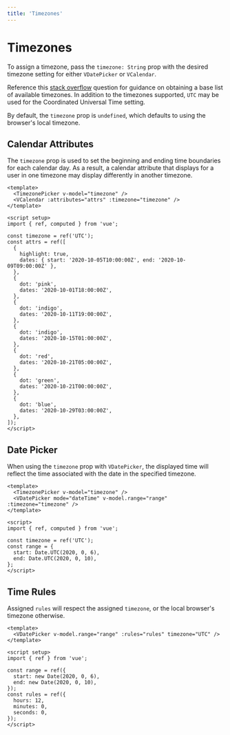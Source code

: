 ```yaml
---
title: 'Timezones'
---
```


# Timezones

To assign a timezone, pass the `timezone: String` prop with the desired timezone setting for either `VDatePicker` or `VCalendar`.

Reference this [stack overflow](https://stackoverflow.com/questions/38399465/how-to-get-list-of-all-timezones-in-javascript) question for guidance on obtaining a base list of available timezones. In addition to the timezones supported, `UTC` may be used for the Coordinated Universal Time setting.

By default, the `timezone` prop is `undefined`, which defaults to using the browser's local timezone.

## Calendar Attributes

The `timezone` prop is used to set the beginning and ending time boundaries for each calendar day. As a result, a calendar attribute that displays for a user in one timezone may display differently in another timezone.

<TimezonesAttributes />

```vue
<template>
  <TimezonePicker v-model="timezone" />
  <VCalendar :attributes="attrs" :timezone="timezone" />
</template>

<script setup>
import { ref, computed } from 'vue';

const timezone = ref('UTC');
const attrs = ref([
  {
    highlight: true,
    dates: { start: '2020-10-05T10:00:00Z', end: '2020-10-09T09:00:00Z' },
  },
  {
    dot: 'pink',
    dates: '2020-10-01T18:00:00Z',
  },
  {
    dot: 'indigo',
    dates: '2020-10-11T19:00:00Z',
  },
  {
    dot: 'indigo',
    dates: '2020-10-15T01:00:00Z',
  },
  {
    dot: 'red',
    dates: '2020-10-21T05:00:00Z',
  },
  {
    dot: 'green',
    dates: '2020-10-21T00:00:00Z',
  },
  {
    dot: 'blue',
    dates: '2020-10-29T03:00:00Z',
  },
]);
</script>
```

## Date Picker

When using the `timezone` prop with `VDatePicker`, the displayed time will reflect the time associated with the date in the specified timezone.

<TimezonesPickerTime />

```vue
<template>
  <TimezonePicker v-model="timezone" />
  <VDatePicker mode="dateTime" v-model.range="range" :timezone="timezone" />
</template>

<script>
import { ref, computed } from 'vue';

const timezone = ref('UTC');
const range = {
  start: Date.UTC(2020, 0, 6),
  end: Date.UTC(2020, 0, 10),
};
</script>
```

## Time Rules

Assigned `rules` will respect the assigned `timezone`, or the local browser's timezone otherwise.

<Example centered>
  <TimezonesRules />
</Example>

```vue
<template>
  <VDatePicker v-model.range="range" :rules="rules" timezone="UTC" />
</template>

<script setup>
import { ref } from 'vue';

const range = ref({
  start: new Date(2020, 0, 6),
  end: new Date(2020, 0, 10),
});
const rules = ref({
  hours: 12,
  minutes: 0,
  seconds: 0,
});
</script>
```